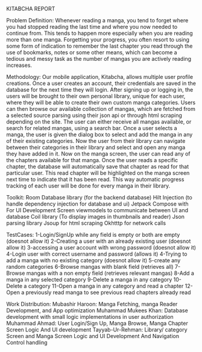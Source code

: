 KITABCHA REPORT

Problem Definition:
Whenever reading a manga, you tend to forget where you had stopped reading the last time and where you now needed to continue from. This tends to happen more especially when you are reading more than one manga. Forgetting your progress, you often resort to using some form of indication to remember the last chapter you read through the use of bookmarks, notes or some other means, which can become a tedious and messy task as the number of mangas you are actively reading increases.

Methodology:
Our mobile application, Kitabcha, allows multiple user profile creations. Once a user creates an account, their credentials are saved in the database for the next time they will login. After signing up or logging in, the users will be brought to their own personal library, unique for each user, where they will be able to create their own custom manga categories. Users can then browse our available collection of mangas, which are fetched from a selected source parsing using their json api or through html scraping depending on the site. The user can either receive all mangas available, or search for related mangas, using a search bar. 
Once a user selects a manga, the user is given the dialog box to select and add the manga in any of their existing categories. Now the user from their library can navigate between their categories in their library and select and open any manga they have added in it. Now on the manga screen, the user can read any of the chapters available for that manga. Once the user reads a specific chapter, the database will automatically save that chapter as read for that particular user. This read chapter will be highlighted on the manga screen next time to indicate that it has been read. This way automatic progress tracking of each user will be done for every manga in their library.

Toolkit:
Room Database library (for the backend database)
Hilt Injection (to handle dependency injection for database and ui)
Jetpack Compose with For UI Development
Screen viewmodels to communicate between UI and database
Coil library (To display images in thumbnails and reader)
Json parsing library
Jsoup for html scraping
Okhtttp for network calls

TestCases:
1-Login/SignUp while any field is empty or both are empty (doesnot allow it)
2-Creating a user with an already existing user (doesnot allow it)
3-accessing a user account with wrong password  (doesnot allow it)
4-Login user with correct username and password (allows it)
4-Trying to add a manga with no existing category  (doesnot allow it)
5-create any random categories
6-Browse mangas with blank field (retrieves all)
7-Browse mangas with a non empty field (retrieves relevant mangas)
8-Add a manga in any selected category
9-Delete a manga in any category
10-Delete a category
11-Open a manga in any category and read a chapter
12-Open a previously read manga to see previous read chapters already read

Work Distribution:
Mubashir Haroon:
Manga Fetching, manga Reader Development, and App optimization
Muhammad Mukees Khan:
Database development with small logic implementations in user authorization
Muhammad Ahmad:
User Login/Sign Up, Manga Browse, Manga Chapter Screen Logic And UI development
Tayyab-Ur-Rehman:
Library/ category Screen and Manga Screen  Logic and UI Development And Navigation Control handling
